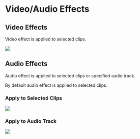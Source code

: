 # Video/Audio Effects

## Video Effects

Video effect is applied to selected clips.

![](https://github.com/sir-editor/Manuscript/tree/ab1b99f5a6295b663146f73bf0560052f14af93f/.gitbook/assets/fx_01_warp.gif)

## Audio Effects

Audio effect is applied to selected clips or specified audio track.

By default audio effect is applied to selected clips.

### Apply to Selected Clips

![](https://github.com/sir-editor/Manuscript/tree/ab1b99f5a6295b663146f73bf0560052f14af93f/.gitbook/assets/fx_02_eq.gif)

### Apply to Audio Track

![](https://github.com/sir-editor/Manuscript/tree/ab1b99f5a6295b663146f73bf0560052f14af93f/.gitbook/assets/fx_03_eq_track.gif)

